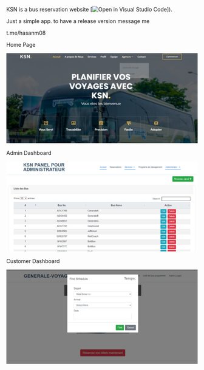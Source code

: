 KSN is a bus reservation website [![Open in Visual Studio Code](https://open.vscode.dev/badges/open-in-vscode.svg)]).

Just a simple app. to have a release version message me
<p></p>
t.me/hasanm08
<p></p>
<p></p>
<h> Home Page </h>
<p align="center">
  <img  src="page1.PNG">
</p>
<h> Admin Dashboard</h>
<p align="center">
  <img  src="Dashboard-admin.PNG">
</p>
<h> Customer Dashboard</h>
<p align="center">
  <img  src="chercher-reser-dispo-client.PNG">
</p>

